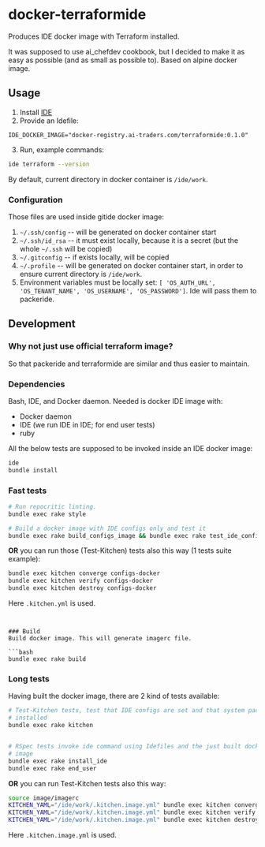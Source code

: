 # docker-terraformide

Produces IDE docker image with Terraform installed.

It was supposed to use ai_chefdev cookbook, but I decided to make it as
 easy as possible (and as small as possible to). Based on alpine docker image.

## Usage
1. Install [IDE](https://github.com/ai-traders/ide)
2. Provide an Idefile:
```
IDE_DOCKER_IMAGE="docker-registry.ai-traders.com/terraformide:0.1.0"
```
3. Run, example commands:
```bash
ide terraform --version
```

By default, current directory in docker container is `/ide/work`.

### Configuration
Those files are used inside gitide docker image:

1. `~/.ssh/config` -- will be generated on docker container start
2. `~/.ssh/id_rsa` -- it must exist locally, because it is a secret
 (but the whole `~/.ssh` will be copied)
2. `~/.gitconfig` -- if exists locally, will be copied
3. `~/.profile` -- will be generated on docker container start, in
   order to ensure current directory is `/ide/work`.
4. Environment variables must be locally set:
 `[ 'OS_AUTH_URL', 'OS_TENANT_NAME', 'OS_USERNAME',
   'OS_PASSWORD']`. Ide will pass them to packeride.

## Development

### Why not just use official terraform image?
So that packeride and terraformide are similar and thus easier to maintain.

### Dependencies
Bash, IDE, and Docker daemon. Needed is docker IDE image with:
  * Docker daemon
  * IDE (we run IDE in IDE; for end user tests)
  * ruby

All the below tests are supposed to be invoked inside an IDE docker image:
```bash
ide
bundle install
```

### Fast tests
```bash
# Run repocritic linting.
bundle exec rake style

# Build a docker image with IDE configs only and test it
bundle exec rake build_configs_image && bundle exec rake test_ide_configs
```

**OR** you can run those (Test-Kitchen) tests also this way (1 tests suite example):
```bash
bundle exec kitchen converge configs-docker
bundle exec kitchen verify configs-docker
bundle exec kitchen destroy configs-docker
```

Here `.kitchen.yml` is used.
```


### Build
Build docker image. This will generate imagerc file.

```bash
bundle exec rake build
```

### Long tests
Having built the docker image, there are 2 kind of tests available:

```bash
# Test-Kitchen tests, test that IDE configs are set and that system packages are
# installed
bundle exec rake kitchen


# RSpec tests invoke ide command using Idefiles and the just built docker
# image
bundle exec rake install_ide
bundle exec rake end_user
```

**OR** you can run Test-Kitchen tests also this way:
```bash
source image/imagerc
KITCHEN_YAML="/ide/work/.kitchen.image.yml" bundle exec kitchen converge configs
KITCHEN_YAML="/ide/work/.kitchen.image.yml" bundle exec kitchen verify configs
KITCHEN_YAML="/ide/work/.kitchen.image.yml" bundle exec kitchen destroy configs
```

Here `.kitchen.image.yml` is used.
